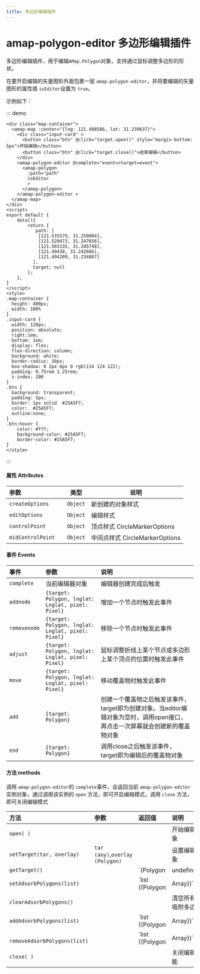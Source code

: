 ```yaml
---
title: 多边形编辑插件
---
```

# amap-polygon-editor 多边形编辑插件
多边形编辑插件，用于编辑`AMap.Polygon`对象，支持通过鼠标调整多边形的形状。

在要开启编辑的矢量图形外面包裹一层 `amap-polygon-editor`，并将要编辑的矢量图形的属性值  `isEditor`设置为 `true`。

示例如下：

::: demo 
```vue
<div class="map-container">
  <amap-map :center="{lng: 121.498586, lat: 31.239637}">
    <div class="input-card" >
      <button class="btn" @click="target.open()" style="margin-bottom: 5px">开始编辑</button> 
      <button class="btn" @click="target.close()">结束编辑</button> 
    </div>
    <amap-polygon-editor @complete="event=>target=event">
      <amap-polygon 
        :path="path" 
        isEditor 
        >
      </amap-polygon>
    </amap-polygon-editor >
  </amap-map>
</div>
<script>
export default {
    data(){
        return {
           path: [
            [121.535579, 31.250004], 
            [121.520473, 31.247656],
            [121.503135, 31.245748],        
            [121.49438, 31.242666],
            [121.494209, 31.234887]
          ],
          target: null
        };
    },
}
</script>
<style>
.map-container {
  height: 400px;
  width: 100%
}
.input-card {
  width: 120px; 
  position: absolute; 
  right:1em;
  bottom: 1em;
  display: flex;
  flex-direction: column;
  background: white;
  border-radius: 10px;
  box-shadow: 0 2px 6px 0 rgb(114 124 122);
  padding: 0.75rem 1.25rem;
  z-index: 200
}
.btn {
  background: transparent;
  padding: 5px;
  border: 1px solid  #25A5F7;
  color:  #25A5F7;
  outline:none;
}
.btn:hover {
    color: #fff;
    background-color: #25A5F7;
    border-color: #25A5F7;
}
</style>
```
:::


#### 属性  Attributes

| 参数           | 类型                       | 说明                                                         |
| :------------- | -------------------------- | ------------------------------------------------------------ |
| `createOptions`| `Object`                   |               新创建的对象样式                 |
| `editOptions `       | `Object`                   | 编辑样式                                            |
| `controlPoint  `       | `Object`                   | 顶点样式 CircleMarkerOptions                                  |
| `midControlPoint  `        | `Object`                    | 中间点样式 CircleMarkerOptions                              |


#### 事件 Events
| 事件         | 参数                                                         | 说明                                                         |
| :----------- | :----------------------------------------------------------- | :----------------------------------------------------------- |
| `complete`    | 当前编辑器对象  | 编辑器创建完成后触发 |
| `addnode`    | `{target: Polygon, lnglat: Lnglat, pixel: Pixel}` | 增加一个节点时触发此事件 |
| `removenode` | `{target: Polygon, lnglat: Lnglat, pixel: Pixel}` | 移除一个节点时触发此事件 |
| `adjust`     | `{target: Polygon, lnglat: Lnglat, pixel: Pixel}` | 鼠标调整折线上某个节点或多边形上某个顶点的位置时触发此事件   |
| `move` | `{target: Polygon, lnglat: Lnglat, pixel: Pixel}` | 移动覆盖物时触发此事件 |
| `add`    | `{target: Polygon}`| 	创建一个覆盖物之后触发该事件，target即为创建对象。当editor编辑对象为空时，调用open接口，再点击一次屏幕就会创建新的覆盖物对象<br>   |
| `end`        | `{target: Polygon}`                                              | 调用close之后触发该事件，target即为编辑后的覆盖物对象 |

#### 方法 methods

调用 `amap-polygon-editor`的 `complete`事件，会返回当前 `amap-polygon-editor` 实例对象，通过调用该实例的 `open` 方法，即可开启编辑模式，调用 `close` 方法，即可关闭编辑模式

| 方法       | 参数 |返回值 | 说明                                                         |
| :--------- | :----- |:----- | :----------------------------------------------------------- |
| `open( )` <img width=200/>   |  <img width=200/>     | <img width=200/> | 开始编辑对象 |
| `setTarget(tar, overlay)` |  `tar (any)`,`overlay (Polygon)`      | | 设置编辑对象                                                 |
| `getTarget()` |        |`(Polygon | undefined)` | 获取编辑对象                                                |
| `setAdsorbPolygons(list)` |        | `list ((Polygon | Array<Polygon>))`| 设置吸附多边形                                                 |
| `clearAdsorbPolygons()` |        | | 清空所有的吸附多边形                                                |
| `addAdsorbPolygons(list)` |        | `list ((Polygon | Array<Polygon>))`|添加吸附多边形                                                 |
| ` removeAdsorbPolygons(list)` |        | `list ((Polygon | Array<Polygon>))`| 删除吸附多边形                                                |
| `close( )` |        | | 关闭编辑功能                                                 |
